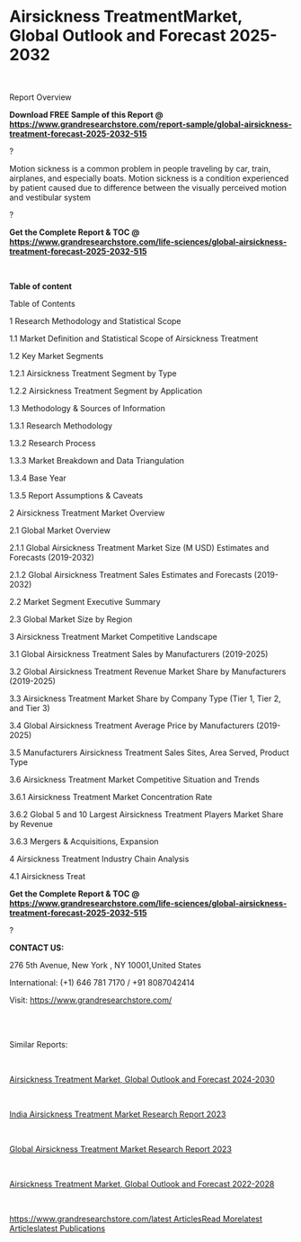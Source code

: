 <h1>Airsickness TreatmentMarket, Global Outlook and Forecast 2025-2032</h1><br/><p>Report Overview</p>
 
 
 
 <div><b>Download FREE Sample of this Report @ <a href="https://www.grandresearchstore.com/report-sample/global-airsickness-treatment-forecast-2025-2032-515">https://www.grandresearchstore.com/report-sample/global-airsickness-treatment-forecast-2025-2032-515</a></b></div>
 
 
 
 <p>? </p>
 
 
 
 <p>Motion sickness is a common problem in people traveling by car, train, airplanes, and especially boats. Motion sickness is a condition experienced by patient caused due to difference between the visually perceived motion and vestibular system</p>
 
 
 
 <p>? </p>
 
 
 
 <div><b>Get the Complete Report & TOC @ <a href="https://www.grandresearchstore.com/life-sciences/global-airsickness-treatment-forecast-2025-2032-515">https://www.grandresearchstore.com/life-sciences/global-airsickness-treatment-forecast-2025-2032-515</a></b></div>
 
 
 
 <p><br />
 
 <b>Table of content</b></p>
 
 
 
 <p>Table of Contents<br />
 
 1 Research Methodology and Statistical Scope<br />
 
 1.1 Market Definition and Statistical Scope of Airsickness Treatment<br />
 
 1.2 Key Market Segments<br />
 
 1.2.1 Airsickness Treatment Segment by Type<br />
 
 1.2.2 Airsickness Treatment Segment by Application<br />
 
 1.3 Methodology & Sources of Information<br />
 
 1.3.1 Research Methodology<br />
 
 1.3.2 Research Process<br />
 
 1.3.3 Market Breakdown and Data Triangulation<br />
 
 1.3.4 Base Year<br />
 
 1.3.5 Report Assumptions & Caveats<br />
 
 2 Airsickness Treatment Market Overview<br />
 
 2.1 Global Market Overview<br />
 
 2.1.1 Global Airsickness Treatment Market Size (M USD) Estimates and Forecasts (2019-2032)<br />
 
 2.1.2 Global Airsickness Treatment Sales Estimates and Forecasts (2019-2032)<br />
 
 2.2 Market Segment Executive Summary<br />
 
 2.3 Global Market Size by Region<br />
 
 3 Airsickness Treatment Market Competitive Landscape<br />
 
 3.1 Global Airsickness Treatment Sales by Manufacturers (2019-2025)<br />
 
 3.2 Global Airsickness Treatment Revenue Market Share by Manufacturers (2019-2025)<br />
 
 3.3 Airsickness Treatment Market Share by Company Type (Tier 1, Tier 2, and Tier 3)<br />
 
 3.4 Global Airsickness Treatment Average Price by Manufacturers (2019-2025)<br />
 
 3.5 Manufacturers Airsickness Treatment Sales Sites, Area Served, Product Type<br />
 
 3.6 Airsickness Treatment Market Competitive Situation and Trends<br />
 
 3.6.1 Airsickness Treatment Market Concentration Rate<br />
 
 3.6.2 Global 5 and 10 Largest Airsickness Treatment Players Market Share by Revenue<br />
 
 3.6.3 Mergers & Acquisitions, Expansion<br />
 
 4 Airsickness Treatment Industry Chain Analysis<br />
 
 4.1 Airsickness Treat</p>
 
 
 
 <div><b>Get the Complete Report & TOC @ <a href="https://www.grandresearchstore.com/life-sciences/global-airsickness-treatment-forecast-2025-2032-515">https://www.grandresearchstore.com/life-sciences/global-airsickness-treatment-forecast-2025-2032-515</a></b></div>
 
 
 
 <p>? </p>
 
 
 
 <p><b>CONTACT US:</b><br />
 
 276 5th Avenue, New York , NY 10001,United States<br />
 
 International: (+1) 646 781 7170 / +91 8087042414<br />
 
 Visit: <a href="https://www.grandresearchstore.com/">https://www.grandresearchstore.com/</a><br />
 
 <br />
 
 <br />
 
 Similar Reports:<br />
 
 <br />
 
 <a href="https://www.grandresearchstore.com/life-sciences/global-airsickness-treatment-forecast-2024-2030-513">Airsickness Treatment Market, Global Outlook and Forecast 2024-2030</a><br />
 
 <br />
 
 <a href="https://www.grandresearchstore.com/life-sciences/india-airsickness-treatment-2023-463">India Airsickness Treatment Market Research Report 2023</a><br />
 
 <br />
 
 <a href="https://www.grandresearchstore.com/life-sciences/global-airsickness-treatment-2023-448">Global Airsickness Treatment Market Research Report 2023</a><br />
 
 <br />
 
 <a href="https://www.grandresearchstore.com/life-sciences/global-airsickness-treatment-forecast-2022-2028-597">Airsickness Treatment Market, Global Outlook and Forecast 2022-2028</a><br />
 
 <br />
 
 <a href="https://gyeongbokgung.com">https://www.grandresearchstore.com/</a><a href="https://hallyeomaritime.com">latest Articles</a><a href="https://jingwansa.com">Read More</a><a href="https://nguoiviet.jp/">latest Articles</a><a href="https://www.intelmarketresearch.com/">latest Publications</a></p>